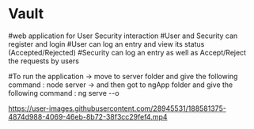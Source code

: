 # Vault
#web application for User Security interaction
#User and Security can register and login
#User can log an entry and view its status (Accepted/Rejected)
#Security can log an entry as well as Accept/Reject the requests by users

#To run the application
-> move to server folder and give the following command : node server
-> and then got to ngApp folder and give the following command : ng serve --o

https://user-images.githubusercontent.com/28945531/188581375-4874d988-4069-46eb-8b72-38f3cc29fef4.mp4



